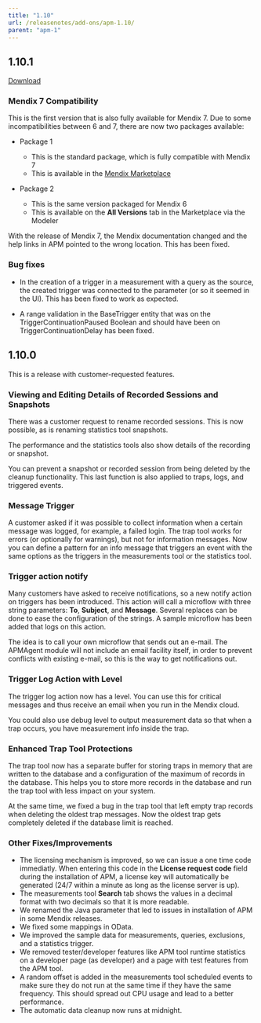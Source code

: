 ```yaml
---
title: "1.10"
url: /releasenotes/add-ons/apm-1.10/
parent: "apm-1"
---
```


## 1.10.1

[Download](https://marketplace.mendix.com/link/component/6127/Mendix/Mendix-Application-Performance-Monitor)

### Mendix 7 Compatibility

This is the first version that is also fully available for Mendix 7. Due to some incompatibilities between 6 and 7, there are now two packages available:

* Package 1
  * This is the standard package, which is fully compatible with Mendix 7
  * This is available in the [Mendix Marketplace](https://marketplace.mendix.com/link/component/6127/Mendix/Mendix-Application-Performance-Monitor)

* Package 2
  * This is the same version packaged for Mendix 6
  * This is available on the **All Versions** tab in the Marketplace via the Modeler

With the release of Mendix 7, the Mendix documentation changed and the help links in APM pointed to the wrong location. This has been fixed.

### Bug fixes

* In the creation of a trigger in a measurement with a query as the source, the created trigger was connected to the parameter (or so it seemed in the UI). This has been fixed to work as expected.

* A range validation in the BaseTrigger entity that was on the TriggerContinuationPaused Boolean and should have been on TriggerContinuationDelay has been fixed.

## 1.10.0

This is a release with customer-requested features.

### Viewing and Editing Details of Recorded Sessions and Snapshots

There was a customer request to rename recorded sessions. This is now possible, as is renaming statistics tool snapshots.

The performance and the statistics tools also show details of the recording or snapshot.

You can prevent a snapshot or recorded session from being deleted by the cleanup functionality. This last function is also applied to traps, logs, and triggered events.

### Message Trigger

A customer asked if it was possible to collect information when a certain message was logged, for example, a failed login. The trap tool works for errors (or optionally for warnings), but not for information messages. Now you can define a pattern for an info message that triggers an event with the same options as the triggers in the measurements tool or the statistics tool.

### Trigger action notify

Many customers have asked to receive notifications, so a new notify action on triggers has been introduced. This action will call a microflow with three string parameters: **To**, **Subject**, and **Message**. Several replaces can be done to ease the configuration of the strings. A sample microflow has been added that logs on this action.

The idea is to call your own microflow that sends out an e-mail. The APMAgent module will not include an email facility itself, in order to prevent conflicts with existing e-mail, so this is the way to get notifications out.

### Trigger Log Action with Level

The trigger log action now has a level. You can use this for critical messages and thus receive an email when you run in the Mendix cloud.

You could also use debug level to output measurement data so that when a trap occurs, you have measurement info inside the trap.

### Enhanced Trap Tool Protections

The trap tool now has a separate buffer for storing traps in memory that are written to the database and a configuration of the maximum of records in the database. This helps you to store more records in the database and run the trap tool with less impact on your system.

At the same time, we fixed a bug in the trap tool that left empty trap records when deleting the oldest trap messages. Now the oldest trap gets completely deleted if the database limit is reached.

### Other Fixes/Improvements

*   The licensing mechanism is improved, so we can issue a one time code immediatly. When entering this code in the **License request code** field during the installation of APM, a license key will automatically be generated (24/7 within a minute as long as the
license server is up).
*	The measurements tool **Search** tab shows the values in a decimal format with two decimals so that it is more readable.
*	We renamed the Java parameter that led to issues in installation of APM in some Mendix releases.
*	We fixed some mappings in OData.
*	We improved the sample data for measurements, queries, exclusions, and a statistics trigger.
*	We removed tester/developer features like APM tool runtime statistics on a developer page (as
developer) and a page with test features from the APM tool.
*	A random offset is added in the measurements tool scheduled events to make sure they do not run at the same time if they have the same frequency. This should spread out CPU usage and lead to a better performance.
*	The automatic data cleanup now runs at midnight.
